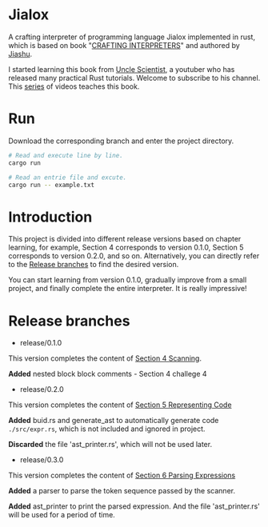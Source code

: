 # Jialox

A crafting interpreter of programming language Jialox implemented in rust, which is based on book "[CRAFTING INTERPRETERS](http://www.craftinginterpreters.com/contents.html)" and authored by [Jiashu](https://github.com/Jiashu-ht).

I started learning this book from [Uncle Scientist](https://www.youtube.com/@UncleScientist), a youtuber who has released many practical Rust tutorials. Welcome to subscribe to his channel. This [series](https://www.youtube.com/watch?v=WdoAJ_ouWRM) of videos teaches this book.

# Run
Download the corresponding branch and enter the project directory.
```sh
# Read and execute line by line.
cargo run

# Read an entrie file and excute.
cargo run -- example.txt

```

# Introduction

This project is divided into different release versions based on chapter learning, for example, Section 4 corresponds to version 0.1.0, Section 5 corresponds to version 0.2.0, and so on. Alternatively, you can directly refer to the [Release branches](#release-branches) to find the desired version.

You can start learning from version 0.1.0, gradually improve from a small project, and finally complete the entire interpreter. It is really impressive!

# Release branches

- release/0.1.0

This version completes the content of [Section 4 Scanning](http://www.craftinginterpreters.com/scanning.html).

**Added** nested block block comments - Section 4 challege 4

- release/0.2.0

This version completes the content of [Section 5 Representing Code](http://www.craftinginterpreters.com/representing-code.html)

**Added** buid.rs and generate_ast to automatically generate code `./src/expr.rs`, which is not included and ignored in project.

**Discarded** the file 'ast_printer.rs', which will not be used later.

- release/0.3.0

This version completes the content of [Section 6 Parsing Expressions](http://www.craftinginterpreters.com/parsing-expressions.html)

**Added** a parser to parse the token sequence passed by the scanner.

**Added** ast_printer to print the parsed expression. And the file 'ast_printer.rs' will be used for a period of time.